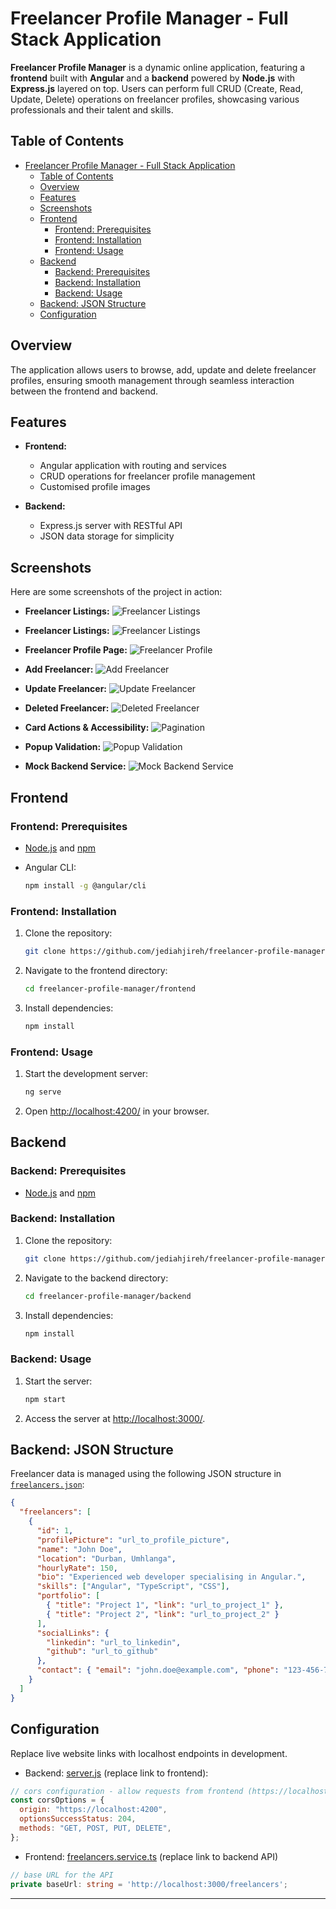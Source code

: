 # Freelancer Profile Manager - Full Stack Application

**Freelancer Profile Manager** is a dynamic online application, featuring a **frontend** built with **Angular** and a **backend** powered by **Node.js** with **Express.js** layered on top. Users can perform full CRUD (Create, Read, Update, Delete) operations on freelancer profiles, showcasing various professionals and their talent and skills.

## Table of Contents

- [Freelancer Profile Manager - Full Stack Application](#freelancer-profile-manager---full-stack-application)
  - [Table of Contents](#table-of-contents)
  - [Overview](#overview)
  - [Features](#features)
  - [Screenshots](#screenshots)
  - [Frontend](#frontend)
    - [Frontend: Prerequisites](#frontend-prerequisites)
    - [Frontend: Installation](#frontend-installation)
    - [Frontend: Usage](#frontend-usage)
  - [Backend](#backend)
    - [Backend: Prerequisites](#backend-prerequisites)
    - [Backend: Installation](#backend-installation)
    - [Backend: Usage](#backend-usage)
  - [Backend: JSON Structure](#backend-json-structure)
  - [Configuration](#configuration)

## Overview

The application allows users to browse, add, update and delete freelancer profiles, ensuring smooth management through seamless interaction between the frontend and backend.

## Features

- **Frontend:**

  - Angular application with routing and services
  - CRUD operations for freelancer profile management
  - Customised profile images

- **Backend:**
  - Express.js server with RESTful API
  - JSON data storage for simplicity

## Screenshots

Here are some screenshots of the project in action:

- **Freelancer Listings:**
  ![Freelancer Listings](./docs/screenshots/freelancer-listings.png)

- **Freelancer Listings:**
  ![Freelancer Listings](./docs/screenshots/pagination.png)

- **Freelancer Profile Page:**
  ![Freelancer Profile](./docs/screenshots/freelancer-profile.png)

- **Add Freelancer:**
  ![Add Freelancer](./docs/screenshots/add-freelancer.png)

- **Update Freelancer:**
  ![Update Freelancer](./docs/screenshots/edit-freelancer.png)

- **Deleted Freelancer:**
  ![Deleted Freelancer](./docs/screenshots/deleted-freelancer.png)

- **Card Actions & Accessibility:**
  ![Pagination](./docs/screenshots/card-actions.png)

- **Popup Validation:**
  ![Popup Validation](./docs/screenshots/form-validation.png)

- **Mock Backend Service:**
  ![Mock Backend Service](./docs/screenshots/server.png)

## Frontend

### Frontend: Prerequisites

- [Node.js](https://nodejs.org/) and [npm](https://www.npmjs.com/)
- Angular CLI:

  ```zsh
  npm install -g @angular/cli
  ```

### Frontend: Installation

1. Clone the repository:

   ```zsh
   git clone https://github.com/jediahjireh/freelancer-profile-manager.git
   ```

2. Navigate to the frontend directory:

   ```zsh
   cd freelancer-profile-manager/frontend
   ```

3. Install dependencies:

   ```zsh
   npm install
   ```

### Frontend: Usage

1. Start the development server:

   ```zsh
   ng serve
   ```

2. Open [http://localhost:4200/](http://localhost:4200/) in your browser.

## Backend

### Backend: Prerequisites

- [Node.js](https://nodejs.org/) and [npm](https://www.npmjs.com/)

### Backend: Installation

1. Clone the repository:

   ```zsh
   git clone https://github.com/jediahjireh/freelancer-profile-manager.git
   ```

2. Navigate to the backend directory:

   ```zsh
   cd freelancer-profile-manager/backend
   ```

3. Install dependencies:

   ```zsh
   npm install
   ```

### Backend: Usage

1. Start the server:

   ```zsh
   npm start
   ```

2. Access the server at [http://localhost:3000/](http://localhost:3000/).

## Backend: JSON Structure

Freelancer data is managed using the following JSON structure in [`freelancers.json`](/backend/freelancers.json):

```json
{
  "freelancers": [
    {
      "id": 1,
      "profilePicture": "url_to_profile_picture",
      "name": "John Doe",
      "location": "Durban, Umhlanga",
      "hourlyRate": 150,
      "bio": "Experienced web developer specialising in Angular.",
      "skills": ["Angular", "TypeScript", "CSS"],
      "portfolio": [
        { "title": "Project 1", "link": "url_to_project_1" },
        { "title": "Project 2", "link": "url_to_project_2" }
      ],
      "socialLinks": {
        "linkedin": "url_to_linkedin",
        "github": "url_to_github"
      },
      "contact": { "email": "john.doe@example.com", "phone": "123-456-7890" }
    }
  ]
}
```

## Configuration

Replace live website links with localhost endpoints in development.

- Backend: [server.js](/backend/server.js) (replace link to frontend):

```javascript
// cors configuration - allow requests from frontend (https://localhost:4200)
const corsOptions = {
  origin: "https://localhost:4200",
  optionsSuccessStatus: 204,
  methods: "GET, POST, PUT, DELETE",
};
```

- Frontend: [freelancers.service.ts](/frontend/src/app/services/freelancers.service.ts) (replace link to backend API)

```typescript
// base URL for the API
private baseUrl: string = 'http://localhost:3000/freelancers';
```

---
